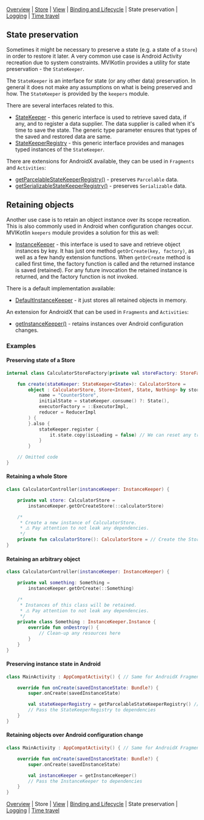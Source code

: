 [Overview](index.md) | [Store](store.md) | [View](view.md) | [Binding and Lifecycle](binding_and_lifecycle.md) | State preservation | [Logging](logging.md) | [Time travel](time_travel.md)

## State preservation

Sometimes it might be necessary to preserve a state (e.g. a state of a `Store`) in order to restore it later. A very common use case is Android Activity recreation due to system constraints. MVIKotlin provides a utility for state preservation - the `StateKeeper`.

The `StateKeeper` is an interface for state (or any other data) preservation. In general it does not make any assumptions on what is being preserved and how. The `StateKeeper` is provided by the `keepers` module.

There are several interfaces related to this.

- [StateKeeper](https://github.com/arkivanov/MVIKotlin/blob/master/keepers/src/commonMain/kotlin/com/arkivanov/mvikotlin/keepers/statekeeper/StateKeeper.kt) - this generic interface is used to retrieve saved data, if any, and to register a data supplier. The data supplier is called when it's time to save the state. The generic type parameter ensures that types of the saved and restored data are same.
- [StateKeeperRegistry](https://github.com/arkivanov/MVIKotlin/blob/master/keepers/src/commonMain/kotlin/com/arkivanov/mvikotlin/keepers/statekeeper/StateKeeperRegistry.kt) - this generic interface provides and manages typed instances of the `StateKeeper`.

There are extensions for AndroidX available, they can be used in `Fragments` and `Activities`:
- [getParcelableStateKeeperRegistry()](https://github.com/arkivanov/MVIKotlin/blob/master/keeperssrc/androidMain/kotlin/com/arkivanov/mvikotlin/keepers/statekeeper/ParcelableStateKeeperRegistry.kt) - preserves `Parcelable` data.
- [getSerializableStateKeeperRegistry()](https://github.com/arkivanov/MVIKotlin/blob/master/keepers/src/androidMain/kotlin/com/arkivanov/mvikotlin/keepers/statekeeper/SerializableStateKeeperRegistry.kt) - preserves `Serializable` data.

## Retaining objects

Another use case is to retain an object instance over its scope recreation. This is also commonly used in Android when configuration changes occur. MVIKotlin `keepers` module provides a solution for this as well:

- [InstanceKeeper](https://github.com/arkivanov/MVIKotlin/blob/master/keepers/src/commonMain/kotlin/com/arkivanov/mvikotlin/keepers/instancekeeper/InstanceKeeper.kt) - this interface is used to save and retrieve object instances by key. It has just one method `getOrCreate(key, factory)`, as well as a few handy extension functions. When `getOrCreate` method is called first time, the factory function is called and the returned instance is saved (retained). For any future invocation the retained instance is returned, and the factory function is not invoked.

There is a default implementation available:

- [DefaultInstanceKeeper](https://github.com/arkivanov/MVIKotlin/blob/master/keepers/src/commonMain/kotlin/com/arkivanov/mvikotlin/keepers/instancekeeper/DefaultInstanceKeeper.kt) - it just stores all retained objects in memory.

An extension for AndroidX that can be used in `Fragments` and `Activities`:

- [getInstanceKeeper()](https://github.com/arkivanov/MVIKotlin/blob/master/keepers/src/androidMain/kotlin/com/arkivanov/mvikotlin/keepers/instancekeeper/AndroidInstanceKeeper.kt) - retains instances over Android configuration changes.

### Examples

#### Preserving state of a Store

```kotlin
internal class CalculatorStoreFactory(private val storeFactory: StoreFactory) {

    fun create(stateKeeper: StateKeeper<State>): CalculatorStore =
        object : CalculatorStore, Store<Intent, State, Nothing> by storeFactory.create(
            name = "CounterStore",
            initialState = stateKeeper.consume() ?: State(),
            executorFactory = ::ExecutorImpl,
            reducer = ReducerImpl
        ) {
        }.also {
            stateKeeper.register { 
                it.state.copy(isLoading = false) // We can reset any transient state here
            }
        }

    // Omitted code
}
```

#### Retaining a whole Store

```kotlin
class CalculatorController(instanceKeeper: InstanceKeeper) {

    private val store: CalculatorStore =
        instanceKeeper.getOrCreateStore(::calculatorStore)

    /*
     * Create a new instance of CalculatorStore.
     * ⚠️ Pay attention to not leak any dependencies.
     */
    private fun calculatorStore(): CalculatorStore = // Create the Store
}

```

#### Retaining an arbitrary object

```kotlin
class CalculatorController(instanceKeeper: InstanceKeeper) {

    private val something: Something =
        instanceKeeper.getOrCreate(::Something)

    /*
     * Instances of this class will be retained.
     * ⚠️ Pay attention to not leak any dependencies.
     */
    private class Something : InstanceKeeper.Instance {
        override fun onDestroy() {
            // Clean-up any resources here
        }
    }
}
```

#### Preserving instance state in Android

```kotlin
class MainActivity : AppCompatActivity() { // Same for AndroidX Fragment

    override fun onCreate(savedInstanceState: Bundle?) {
        super.onCreate(savedInstanceState)

        val stateKeeperRegistry = getParcelableStateKeeperRegistry() // Or getSerializableStateKeeperRegistry()
        // Pass the StateKeeperRegistry to dependencies
    }
}
```

#### Retaining objects over Android configuration change

```kotlin
class MainActivity : AppCompatActivity() { // Same for AndroidX Fragment

    override fun onCreate(savedInstanceState: Bundle?) {
        super.onCreate(savedInstanceState)

        val instanceKeeper = getInstanceKeeper()
        // Pass the InstanceKeeper to dependencies
    }
}
```

[Overview](index.md) | Store | [View](view.md) | [Binding and Lifecycle](binding_and_lifecycle.md) | State preservation | [Logging](logging.md) | [Time travel](time_travel.md)
